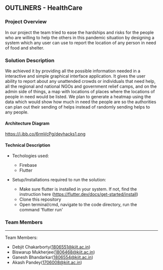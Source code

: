 ## OUTLINERS - HealthCare

### Project Overview
In our project the team tried to ease the hardships and risks for the people who are willing to help the others in this pandemic situation by designing a system which any user can use to report the location of any person in need of food and shelter.

### Solution Description
We achieved it by providing all the possible information needed in a interactive and simple graphical interface application. It gives the user ability to report about any unattended crowds or individuals that need help, all the regional and national NGOs and government relief camps, and on the admin side of things, a map with locations of places where the locations of people in need would be listed. We plan to generate a heatmap using the data which would show how much in need the people are so the authorities can plan out their sending of helps instead of randomly sending helps to any people.

#### Architecture Diagram

https://i.ibb.co/6rmVcPg/devhacks1.png

#### Technical Description

* Techologies used:
  - Firebase
  - Flutter
  
* Setup/Installations required to run the solution:
  - Make sure flutter is installed in your system. If not, find the instruction here (https://flutter.dev/docs/get-started/install)
  - Clone this repository
  - Open terminal/cmd, navigate to the code directory, run the command 'flutter run'


### Team Members
----------------------------------

Team Members:
- Debjit Chakarborty(1806551@kiit.ac.in)
- Biswarup Mukherjee(1806468@kiit.ac.in)
- Ganesh Bhandarkar(1806554@kiit.ac.in)
- Akash Pandey(1706008@kiit.ac.in)
